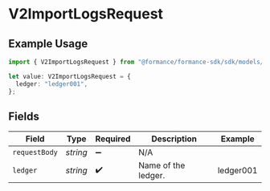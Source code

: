 # V2ImportLogsRequest

## Example Usage

```typescript
import { V2ImportLogsRequest } from "@formance/formance-sdk/sdk/models/operations";

let value: V2ImportLogsRequest = {
  ledger: "ledger001",
};
```

## Fields

| Field               | Type                | Required            | Description         | Example             |
| ------------------- | ------------------- | ------------------- | ------------------- | ------------------- |
| `requestBody`       | *string*            | :heavy_minus_sign:  | N/A                 |                     |
| `ledger`            | *string*            | :heavy_check_mark:  | Name of the ledger. | ledger001           |